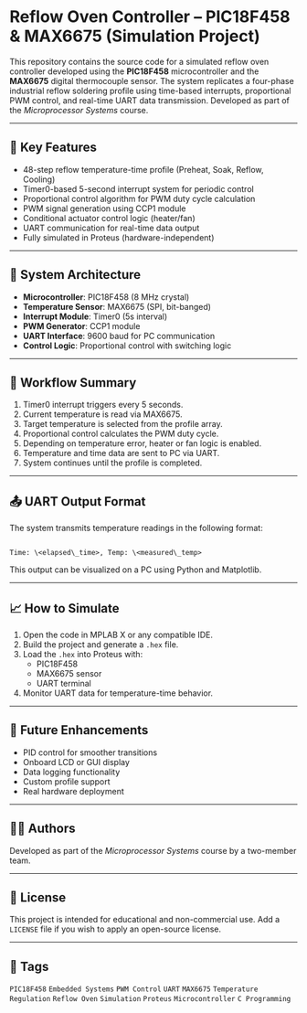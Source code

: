 # Reflow Oven Controller – PIC18F458 & MAX6675 (Simulation Project)

This repository contains the source code for a simulated reflow oven controller developed using the **PIC18F458** microcontroller and the **MAX6675** digital thermocouple sensor. The system replicates a four-phase industrial reflow soldering profile using time-based interrupts, proportional PWM control, and real-time UART data transmission. Developed as part of the *Microprocessor Systems* course.

---

## 🔧 Key Features

- 48-step reflow temperature-time profile (Preheat, Soak, Reflow, Cooling)
- Timer0-based 5-second interrupt system for periodic control
- Proportional control algorithm for PWM duty cycle calculation
- PWM signal generation using CCP1 module
- Conditional actuator control logic (heater/fan)
- UART communication for real-time data output
- Fully simulated in Proteus (hardware-independent)

---

## 🧠 System Architecture

- **Microcontroller**: PIC18F458 (8 MHz crystal)
- **Temperature Sensor**: MAX6675 (SPI, bit-banged)
- **Interrupt Module**: Timer0 (5s interval)
- **PWM Generator**: CCP1 module
- **UART Interface**: 9600 baud for PC communication
- **Control Logic**: Proportional control with switching logic

---

## 🔄 Workflow Summary

1. Timer0 interrupt triggers every 5 seconds.
2. Current temperature is read via MAX6675.
3. Target temperature is selected from the profile array.
4. Proportional control calculates the PWM duty cycle.
5. Depending on temperature error, heater or fan logic is enabled.
6. Temperature and time data are sent to PC via UART.
7. System continues until the profile is completed.

---

## 📤 UART Output Format

The system transmits temperature readings in the following format:

```

Time: \<elapsed\_time>, Temp: \<measured\_temp>

```

This output can be visualized on a PC using Python and Matplotlib.

---


## 📈 How to Simulate

1. Open the code in MPLAB X or any compatible IDE.
2. Build the project and generate a `.hex` file.
3. Load the `.hex` into Proteus with:
   - PIC18F458
   - MAX6675 sensor
   - UART terminal
4. Monitor UART data for temperature-time behavior.

---

## 🚀 Future Enhancements

- PID control for smoother transitions
- Onboard LCD or GUI display
- Data logging functionality
- Custom profile support
- Real hardware deployment

---

## 👨‍💻 Authors

Developed as part of the *Microprocessor Systems* course by a two-member team.

---

## 📜 License

This project is intended for educational and non-commercial use. Add a `LICENSE` file if you wish to apply an open-source license.

---

## 🔖 Tags

`PIC18F458` `Embedded Systems` `PWM Control` `UART` `MAX6675` `Temperature Regulation` `Reflow Oven` `Simulation` `Proteus` `Microcontroller` `C Programming`

